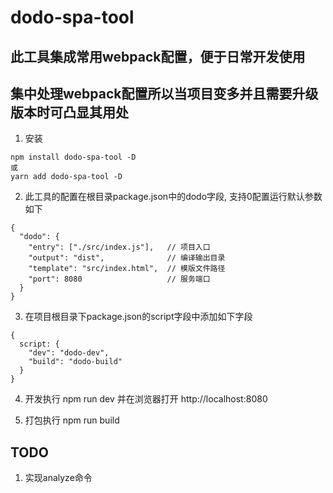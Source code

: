 # dodo-spa-tool

## 此工具集成常用webpack配置，便于日常开发使用
## 集中处理webpack配置所以当项目变多并且需要升级版本时可凸显其用处

1. 安装
```
npm install dodo-spa-tool -D 
或
yarn add dodo-spa-tool -D
```

2. 此工具的配置在根目录package.json中的dodo字段, 支持0配置运行默认参数如下

```
{
  "dodo": {
    "entry": ["./src/index.js"],   // 项目入口
    "output": "dist",              // 编译输出目录
    "template": "src/index.html",  // 模版文件路径
    "port": 8080                   // 服务端口
  } 
}
```

3. 在项目根目录下package.json的script字段中添加如下字段

```
{
  script: {
    "dev": "dodo-dev",
    "build": "dodo-build"
  }
}
```

4. 开发执行 npm run dev 并在浏览器打开 http://localhost:8080

5. 打包执行 npm run build

## TODO 
1. 实现analyze命令